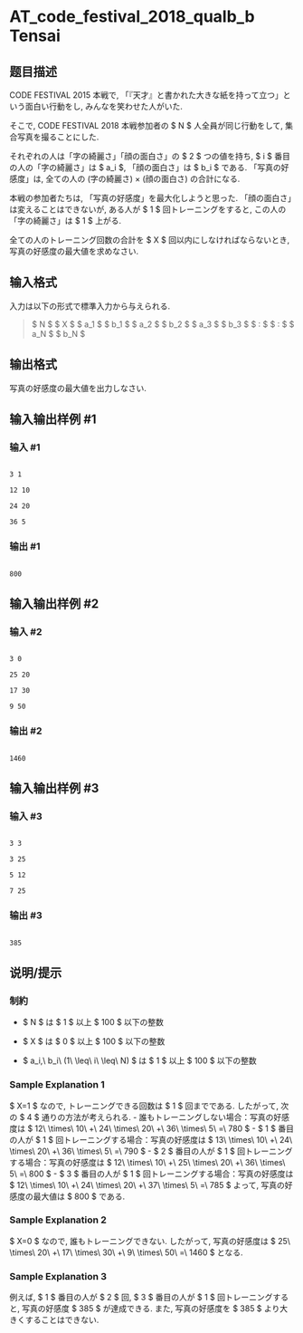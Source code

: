 # AT_code_festival_2018_qualb_b Tensai

## 题目描述

[problemUrl]: https://atcoder.jp/contests/code-festival-2018-qualb/tasks/code_festival_2018_qualb_b

CODE FESTIVAL 2015 本戦で, 「『天才』と書かれた大きな紙を持って立つ」という面白い行動をし, みんなを笑わせた人がいた.  
 そこで, CODE FESTIVAL 2018 本戦参加者の $ N $ 人全員が同じ行動をして, 集合写真を撮ることにした.

それぞれの人は「字の綺麗さ」「顔の面白さ」の $ 2 $ つの値を持ち, $ i $ 番目の人の「字の綺麗さ」は $ a_i $, 「顔の面白さ」は $ b_i $ である. 「写真の好感度」は, 全ての人の (字の綺麗さ) × (顔の面白さ) の合計になる.

本戦の参加者たちは, 「写真の好感度」を最大化しようと思った. 「顔の面白さ」は変えることはできないが, ある人が $ 1 $ 回トレーニングをすると, この人の「字の綺麗さ」は $ 1 $ 上がる.  
 全ての人のトレーニング回数の合計を $ X $ 回以内にしなければならないとき, 写真の好感度の最大値を求めなさい.

## 输入格式

入力は以下の形式で標準入力から与えられる.

> $ N $ $ X $ $ a_1 $ $ b_1 $ $ a_2 $ $ b_2 $ $ a_3 $ $ b_3 $ $ : $ $ : $ $ a_N $ $ b_N $

## 输出格式

写真の好感度の最大値を出力しなさい.

## 输入输出样例 #1

### 输入 #1

```
3 1
12 10
24 20
36 5
```

### 输出 #1

```
800
```

## 输入输出样例 #2

### 输入 #2

```
3 0
25 20
17 30
9 50
```

### 输出 #2

```
1460
```

## 输入输出样例 #3

### 输入 #3

```
3 3
3 25
5 12
7 25
```

### 输出 #3

```
385
```

## 说明/提示

### 制約

- $ N $ は $ 1 $ 以上 $ 100 $ 以下の整数
- $ X $ は $ 0 $ 以上 $ 100 $ 以下の整数
- $ a_i,\ b_i\ (1\ \leq\ i\ \leq\ N) $ は $ 1 $ 以上 $ 100 $ 以下の整数

### Sample Explanation 1

$ X=1 $ なので, トレーニングできる回数は $ 1 $ 回までである. したがって, 次の $ 4 $ 通りの方法が考えられる. - 誰もトレーニングしない場合：写真の好感度は $ 12\ \times\ 10\ +\ 24\ \times\ 20\ +\ 36\ \times\ 5\ =\ 780 $ - $ 1 $ 番目の人が $ 1 $ 回トレーニングする場合：写真の好感度は $ 13\ \times\ 10\ +\ 24\ \times\ 20\ +\ 36\ \times\ 5\ =\ 790 $ - $ 2 $ 番目の人が $ 1 $ 回トレーニングする場合：写真の好感度は $ 12\ \times\ 10\ +\ 25\ \times\ 20\ +\ 36\ \times\ 5\ =\ 800 $ - $ 3 $ 番目の人が $ 1 $ 回トレーニングする場合：写真の好感度は $ 12\ \times\ 10\ +\ 24\ \times\ 20\ +\ 37\ \times\ 5\ =\ 785 $ よって, 写真の好感度の最大値は $ 800 $ である.

### Sample Explanation 2

$ X=0 $ なので, 誰もトレーニングできない. したがって, 写真の好感度は $ 25\ \times\ 20\ +\ 17\ \times\ 30\ +\ 9\ \times\ 50\ =\ 1460 $ となる.

### Sample Explanation 3

例えば, $ 1 $ 番目の人が $ 2 $ 回, $ 3 $ 番目の人が $ 1 $ 回トレーニングすると, 写真の好感度 $ 385 $ が達成できる. また, 写真の好感度を $ 385 $ より大きくすることはできない.
